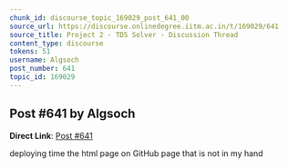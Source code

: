 ```yaml
---
chunk_id: discourse_topic_169029_post_641_00
source_url: https://discourse.onlinedegree.iitm.ac.in/t/169029/641
source_title: Project 2 - TDS Solver - Discussion Thread
content_type: discourse
tokens: 51
username: Algsoch
post_number: 641
topic_id: 169029
---
```


## Post #641 by Algsoch

**Direct Link**: [Post #641](https://discourse.onlinedegree.iitm.ac.in/t/169029/641)

deploying time the html page on GitHub page that is not in my hand
